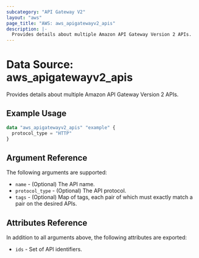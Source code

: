 ```yaml
---
subcategory: "API Gateway V2"
layout: "aws"
page_title: "AWS: aws_apigatewayv2_apis"
description: |-
  Provides details about multiple Amazon API Gateway Version 2 APIs.
---
```


# Data Source: aws_apigatewayv2_apis

Provides details about multiple Amazon API Gateway Version 2 APIs.

## Example Usage

```terraform
data "aws_apigatewayv2_apis" "example" {
  protocol_type = "HTTP"
}
```

## Argument Reference

The following arguments are supported:

* `name` - (Optional) The API name.
* `protocol_type` - (Optional) The API protocol.
* `tags` - (Optional) Map of tags, each pair of which must exactly match
  a pair on the desired APIs.

## Attributes Reference

In addition to all arguments above, the following attributes are exported:

* `ids` - Set of API identifiers.
